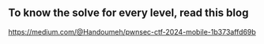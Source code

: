 ## To know the solve for every level, read this blog 

https://medium.com/@Handoumeh/pwnsec-ctf-2024-mobile-1b373affd69b
